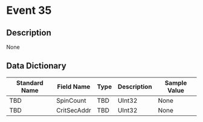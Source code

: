 # Event 35

## Description
None

## Data Dictionary
|Standard Name|Field Name|Type|Description|Sample Value|
|---|---|---|---|---|
|TBD|SpinCount|TBD|UInt32|None|None|
|TBD|CritSecAddr|TBD|UInt32|None|None|
